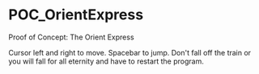 # POC_OrientExpress
Proof of Concept: The Orient Express

Cursor left and right to move. Spacebar to jump. Don't fall off the train or you will fall for all eternity and have to restart the program.
